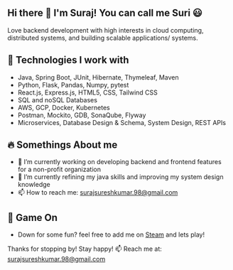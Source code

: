 ## Hi there 👋 I'm Suraj! You can call me Suri :smiley:

Love backend development with high interests in cloud computing, distributed systems, and building scalable applications/ systems.

<!--
🌍 Based in Jersey City, NJ  
 
🔗 [LinkedIn](https://linkedin.com/in/surajsureshkumar) | [GitHub](https://github.com/surajsureshkumar)
-->
## 🚀 Technologies I work with
- Java, Spring Boot, JUnit, Hibernate, Thymeleaf, Maven
- Python, Flask, Pandas, Numpy, pytest
- React.js, Express.js, HTML5, CSS, Tailwind CSS
- SQL and noSQL Databases
- AWS, GCP, Docker, Kubernetes
- Postman, Mockito, GDB, SonaQube, Flyway
- Microservices, Database Design & Schema, System Design, REST APIs

## :fire: Somethings About me
- 🔭 I’m currently working on developing backend and frontend features for a non-profit organization
- 🌱 I’m currently refining my java skills and improving my system design knowledge
- 📫 How to reach me: surajsureshkumar.98@gmail.com

## :robot: Game On
- Down for some fun? feel free to add me on [Steam](https://steamcommunity.com/profiles/76561198313254704/) and lets play!
<!--
## 📌 Projects
- Portfolio Website (coming soon!)
- Masters Big Data
- Computer Networks Projects
-->
Thanks for stopping by! Stay happy!
📫 Reach me at: surajsureshkumar.98@gmail.com 
<!--
**surajsureshkumar/surajsureshkumar** is a ✨ _special_ ✨ repository because its `README.md` (this file) appears on your GitHub profile.

Here are some ideas to get you started:

- 🔭 I’m currently working on ...
- 🌱 I’m currently learning ...
- 👯 I’m looking to collaborate on ...
- 🤔 I’m looking for help with ...
- 💬 Ask me about ...
- 📫 How to reach me: ...
- 😄 Pronouns: ...
- ⚡ Fun fact: ...
-->
